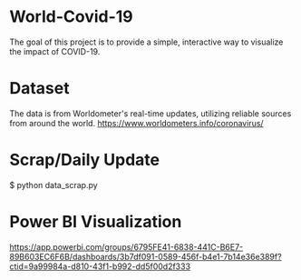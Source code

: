 # World-Covid-19
The goal of this project is to provide a simple, interactive way to visualize the impact of COVID-19.
# Dataset
The data is from Worldometer's real-time updates, utilizing reliable sources from around the world. 
https://www.worldometers.info/coronavirus/
# Scrap/Daily Update
 $ python data_scrap.py
# Power BI Visualization
https://app.powerbi.com/groups/6795FE41-6838-441C-B6E7-89B603EC6F6B/dashboards/3b7df091-0589-456f-b4e1-7b14e36e389f?ctid=9a99984a-d810-43f1-b992-dd5f00d2f333

